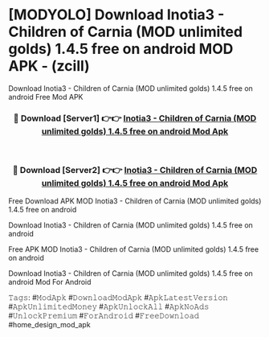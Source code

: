 # [MODYOLO] Download Inotia3 - Children of Carnia (MOD unlimited golds) 1.4.5 free on android MOD APK - (zcill)
Download Inotia3 - Children of Carnia (MOD unlimited golds) 1.4.5 free on android Free Mod APK

<div align="center">
<h3>🔴 Download [Server1] 👉👉 <a href="https://apk-comot.site?title=Inotia3_-_Children_of_Carnia_(MOD_unlimited_golds)_1.4.5_free_on_android">Inotia3 - Children of Carnia (MOD unlimited golds) 1.4.5 free on android Mod Apk</a></h3><br>

<h3>🔴 Download [Server2] 👉👉 <a href="https://apk-comot.site?title=Inotia3_-_Children_of_Carnia_(MOD_unlimited_golds)_1.4.5_free_on_android">Inotia3 - Children of Carnia (MOD unlimited golds) 1.4.5 free on android Mod Apk</a></h3>
</div>


Free Download APK MOD Inotia3 - Children of Carnia (MOD unlimited golds) 1.4.5 free on android

Download Inotia3 - Children of Carnia (MOD unlimited golds) 1.4.5 free on android 

Free APK MOD Inotia3 - Children of Carnia (MOD unlimited golds) 1.4.5 free on android 

Download Inotia3 - Children of Carnia (MOD unlimited golds) 1.4.5 free on android Mod For Android

𝚃𝚊𝚐𝚜: #𝙼𝚘𝚍𝙰𝚙𝚔 #𝙳𝚘𝚠𝚗𝚕𝚘𝚊𝚍𝙼𝚘𝚍𝙰𝚙𝚔 #𝙰𝚙𝚔𝙻𝚊𝚝𝚎𝚜𝚝𝚅𝚎𝚛𝚜𝚒𝚘𝚗 #𝙰𝚙𝚔𝚄𝚗𝚕𝚒𝚖𝚒𝚝𝚎𝚍𝙼𝚘𝚗𝚎𝚢 #𝙰𝚙𝚔𝚄𝚗𝚕𝚘𝚌𝚔𝙰𝚕𝚕 #𝙰𝚙𝚔𝙽𝚘𝙰𝚍𝚜 #𝚄𝚗𝚕𝚘𝚌𝚔𝙿𝚛𝚎𝚖𝚒𝚞𝚖 #𝙵𝚘𝚛𝙰𝚗𝚍𝚛𝚘𝚒𝚍 #𝙵𝚛𝚎𝚎𝙳𝚘𝚠𝚗𝚕𝚘𝚊𝚍 #home_design_mod_apk